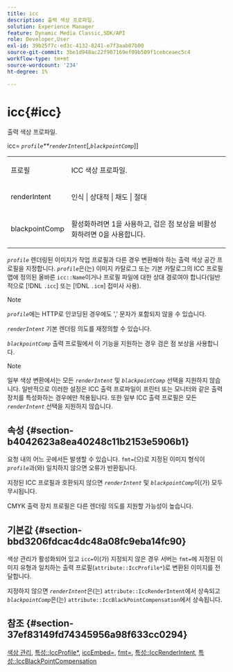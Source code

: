 ```yaml
---
title: icc
description: 출력 색상 프로파일.
solution: Experience Manager
feature: Dynamic Media Classic,SDK/API
role: Developer,User
exl-id: 39b25f7c-ed3c-4132-8241-e7f3aab07b00
source-git-commit: 3be1d948ac22f907169ef09b509f1cebceaec5c4
workflow-type: tm+mt
source-wordcount: '234'
ht-degree: 1%

---
```


# icc{#icc}

출력 색상 프로파일.

icc= *`profile`**`renderIntent`*[,*`blackpointComp`*]]

<table id="simpletable_DF1914FD351E4F2BA61372A52F0CFFBF"> 
 <tr class="strow"> 
  <td class="stentry"> <p><span class="codeph"> <span class="varname"> 프로필</span></span> </p></td> 
  <td class="stentry"> <p>ICC 색상 프로파일. </p></td> 
 </tr> 
 <tr class="strow"> 
  <td class="stentry"> <p><span class="codeph"> <span class="varname"> renderIntent </span> </span> </p></td> 
  <td class="stentry"> <p>인식 | 상대적 | 채도 | 절대 </p></td> 
 </tr> 
 <tr class="strow"> 
  <td class="stentry"> <p><span class="codeph"> <span class="varname"> blackpointComp</span> </span> </p></td> 
  <td class="stentry"> <p>활성화하려면 1을 사용하고, 검은 점 보상을 비활성화하려면 0을 사용합니다. </p></td> 
 </tr> 
</table>

*`profile`* 렌더링된 이미지가 작업 프로필과 다른 경우 변환해야 하는 출력 색상 공간 프로필을 지정합니다. *`profile`*&#x200B;은(는) 이미지 카탈로그 또는 기본 카탈로그의 ICC 프로필 맵에 정의된 올바른 `icc::Name`이거나 프로필 파일에 대한 상대 경로여야 합니다(일반적으로 [!DNL `.icc`] 또는 [!DNL `.icm`] 접미사 사용).

>[!NOTE]
>
>*`profile`*&#x200B;에는 HTTP로 인코딩된 경우에도 &#39;,&#39; 문자가 포함되지 않을 수 있습니다.

*`renderIntent`* 기본 렌더링 의도를 재정의할 수 있습니다.

*`blackpointComp`* 출력 프로필에서 이 기능을 지원하는 경우 검은 점 보상을 사용합니다.

>[!NOTE]
>
>일부 색상 변환에서는 모든 *`renderIntent`* 및 *`blackpointComp`* 선택을 지원하지 않습니다. 일반적으로 이러한 설정은 ICC 출력 프로파일이 프린터 또는 모니터와 같은 출력 장치를 특성화하는 경우에만 적용됩니다. 또한 일부 ICC 출력 프로필은 모든 *`renderIntent`* 선택을 지원하지 않습니다.

## 속성 {#section-b4042623a8ea40248c11b2153e5906b1}

요청 내의 어느 곳에서든 발생할 수 있습니다. `fmt=`(으)로 지정된 이미지 형식이 *`profile`*&#x200B;과(와) 일치하지 않으면 오류가 반환됩니다.

지정된 ICC 프로필과 호환되지 않으면 *`renderIntent`* 및 *`blackpointComp`*&#x200B;이(가) 모두 무시됩니다.

CMYK 출력 장치 프로필은 다른 렌더링 의도를 지원할 가능성이 높습니다.

## 기본값 {#section-bbd3206fdcac4dc48a08fc9eba14fc90}

색상 관리가 활성화되어 있고 `icc=`이(가) 지정되지 않은 경우 서버는 `fmt=`에 지정된 이미지 유형과 일치하는 출력 프로필(`attribute::IccProfile*`)로 변환된 이미지를 전달합니다.

지정하지 않으면 *`renderIntent`*&#x200B;은(는) `attribute::IccRenderIntent`에서 상속되고 *`blackpointComp`*&#x200B;은(는) `attribute::IccBlackPointCompensation`에서 상속됩니다.

## 참조 {#section-37ef83149fd74345956a98f633cc0294}

[색상 관리](../../../../../ir-api/http-protocol/image-rendering-api-ref/c-ir-http-protocol-ref/c-ir-http-protocol-syntax-and-features/c-ir-color-management.md#concept-7bac7c2c41be42c1b301eae80abe6b8d), [특성::IccProfile*](../../../../../ir-api/material-cat/image-rendering-api-ref/c-ir-material-catalog/c-ir-attributes-reference/r-ir-iccprofilecmyk.md#reference-55aead2d924847ffbd1be4c46add7127), [iccEmbed=](../../../../../ir-api/http-protocol/image-rendering-api-ref/c-ir-http-protocol-ref/c-ir-http-protocol-command-reference/r-ir-iccembed.md#reference-47a433138c7c4b29b9b29871b2491a7f), [fmt=](../../../../../ir-api/http-protocol/image-rendering-api-ref/c-ir-http-protocol-ref/c-ir-http-protocol-command-reference/r-ir-fmt.md#reference-4c743f67d56b47c5b774fcc900ff758c), [특성::IccRenderIntent](../../../../../ir-api/material-cat/image-rendering-api-ref/c-ir-material-catalog/c-ir-attributes-reference/r-ir-iccrenderintent.md#reference-3b80b7a4c25545a593c5076f318b5c40), [특성::IccBlackPointCompensation](../../../../../ir-api/material-cat/image-rendering-api-ref/c-ir-material-catalog/c-ir-attributes-reference/r-ir-iccblackpointcompensation.md#reference-d939b0cdf6564baaa88deb1059e3b7f0)

